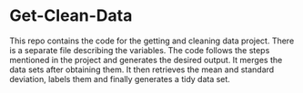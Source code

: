 # Get-Clean-Data
This repo contains the code for the getting and cleaning data project. There is a separate file describing the variables. 
The code follows the steps mentioned in the project and generates the desired output.
It merges the data sets after obtaining them. It then retrieves the mean and standard deviation, labels them and finally generates a tidy data set.

